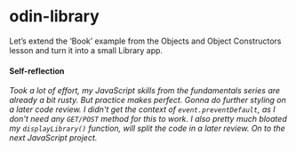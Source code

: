 # odin-library
Let’s extend the ‘Book’ example from the Objects and Object Constructors lesson and turn it into a small Library app.

#### Self-reflection
*Took a lot of effort, my JavaScript skills from the fundamentals series are already a bit rusty. But practice makes perfect. Gonna do further styling on a later code review. I didn't get the context of `event.preventDefault`, as I don't need any `GET/POST` method for this to work. I also pretty much bloated my `displayLibrary()` function, will split the code in a later review. On to the next JavaScript project.*

